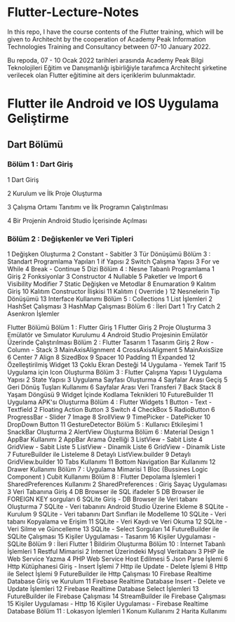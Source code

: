 # Flutter-Lecture-Notes
In this repo, I have the course contents of the Flutter training, which will be given to Architecht by the cooperation of Academy Peak Information Technologies Training and Consultancy between  07-10 January 2022.

Bu repoda, 07 - 10 Ocak 2022 tarihleri arasında Academy Peak Bilgi Teknolojileri Eğitim ve Danışmanlığı işbirliğiyle tarafımca Architecht şirketine verilecek olan Flutter eğitimine ait ders içeriklerim bulunmaktadır.


# Flutter ile Android ve IOS Uygulama Geliştirme
## Dart Bölümü
### Bölüm 1 : Dart Giriş
1 Dart Giriş

2 Kurulum ve İlk Proje Oluşturma

3 Çalışma Ortamı Tanıtımı ve İlk Programın Çalıştırılması

4 Bir Projenin Android Studio İçerisinde Açılması


### Bölüm 2 : Değişkenler ve Veri Tipleri
1 Değişken Oluşturma
2 Constant - Sabitler
3 Tür Dönüşümü
Bölüm 3 : Standart Programlama Yapıları
1 if Yapısı
2 Switch Çalışma Yapısı
3 For ve While
4 Break - Continue
5 Dizi
Bölüm 4 : Nesne Tabanlı Programlama
1 Giriş
2 Fonksiyonlar
3 Constructor
4 Nullable
5 Paketler ve Import
6 Visibility Modifier
7 Static Değişken ve Metodlar
8 Enumaration
9 Kalıtım Giriş
10 Kalıtım Constructor İlişkisi
11 Kalıtım ( Override )
12 Nesnelerin Tip Dönüşümü
13 Interface Kullanımı
Bölüm 5 : Collections
1 List İşlemleri
2 HashSet Çalışması
3 HashMap Çalışması
Bölüm 6 : İleri Dart
1 Try Catch
2 Asenkron İşlemler



Flutter Bölümü
Bölüm 1 : Flutter Giriş
1 Flutter Giriş
2 Proje Oluşturma
3 Emülatör ve Sımulator Kurulumu
4 Android Studio Projesinin Emülatör Üzerinde Çalıştırılması
Bölüm 2 : Flutter Tasarım
1 Tasarım Giriş
2 Row - Column - Stack
3 MainAxisAlignment
4 CrossAxisAligment
5 MainAxisSize
6 Center
7 Align
8 SizedBox
9 Spacer
10 Padding
11 Expanded
12 Özelleştirilmiş Widget
13 Çoklu Ekran Desteği
14 Uygulama - Yemek Tarif
15 Uygulama için Icon Oluşturma
Bölüm 3 : Flutter Çalışma Yapısı
1 Uygulama Yapısı
2 State Yapısı
3 Uygulama Sayfası Oluşturma
4 Sayfalar Arası Geçiş
5 Geri Dönüş Tuşları Kullanımı
6 Sayfalar Arası Veri Transferi
7 Back Stack
8 Yaşam Döngüsü
9 Widget İçinde Kodlama Teknikleri
10 FutureBuilder
11 Uygulama APK'sı Oluşturma
Bölüm 4 : Flutter Widgets
1 Button - Text - Textfield
2 Floating Action Button
3 Switch
4 CheckBox
5 RadioButton
6 ProgressBar - Slider
7 Image
8 SrollView
9 TimePicker - DatePicker
10 DropDown Button
11 GestureDetector
Bölüm 5 : Kullanıcı Etkileşimi
1 SnackBar Oluşturma
2 AlertView Oluşturma
Bölüm 6 : Material Design
1 AppBar Kullanımı
2 AppBar Arama Özelliği
3 ListView - Sabit Liste
4 GridView - Sabit Liste
5 ListView - Dinamik Liste
6 GridView - Dinamik Liste
7 FutureBuilder ile Listeleme
8 Detaylı ListView.builder
9 Detaylı GridView.builder
10 Tabs Kullanımı
11 Bottom Navigation Bar Kullanımı
12 Drawer Kullanımı
Bölüm 7 : Uygulama Mimarisi
1 Bloc (Bussines Logic Component ) Cubit Kullanımı
Bölüm 8 : Flutter Depolama İşlemleri
1 SharedPreferences Kullanımı
2 SharedPreferences : Giriş Sayaç Uygulaması
3 Veri Tabanına Giriş
4 DB Browser ile SQL ifadeler
5 DB Browser ile FOREIGN KEY sorguları
6 SQLite Giriş - DB Browser ile Veri tabanı Oluşturma
7 SQLite - Veri tabanını Android Studio Üzerine Ekleme
8 SQLite - Kurulum
9 SQLite - Veri tabanını Dart Sınıfları ile Modelleme
10 SQLite - Veri tabanı Kopyalama ve Erişim
11 SQLite - Veri Kaydı ve Veri Okuma
12 SQLite - Veri Silme ve Güncelleme
13 SQLite - Select Sorguları
14 FutureBuilder ile SQLite Çalışması
15 Kişiler Uygulaması - Tasarım
16 Kişiler Uygulaması - SQLite
Bölüm 9 : İleri Flutter
1 Bildirim Oluşturma
Bölüm 10 : İnternet Tabanlı İşlemleri
1 Restful Mimarisi
2 İnternet Üzerindeki Mysql Veritabanı
3 PHP ile Web Service Yazma
4 PHP Web Service Host Edilmesi
5 Json Parse İşlemi
6 Http Kütüphanesi Giriş - Insert İşlemi
7 Http ile Update - Delete İşlemi
8 Http ile Select İşlemi
9 FutureBuilder ile Http Çalışması
10 Firebase Realtime Database Giriş ve Kurulum
11 Firebase Realtime Database Insert - Delete ve Update İşlemleri
12 Firebase Realtime Database Select İşlemleri
13 FutureBuilder ile Firebase Çalışması
14 StreamBuilder ile Firebase Çalışması
15 Kişiler Uygulaması - Http
16 Kişiler Uygulaması - Firebase Realtime Database
Bölüm 11 : Lokasyon İşlemleri
1 Konum Kullanımı
2 Harita Kullanımı







